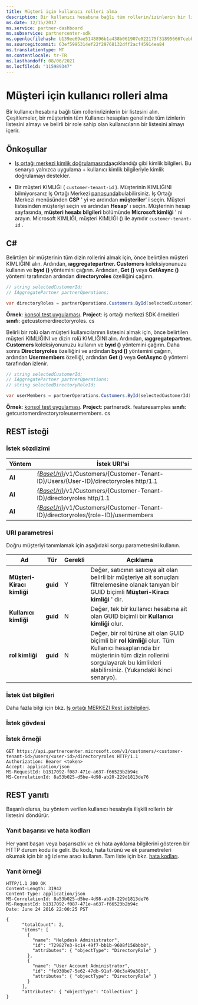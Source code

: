 ```yaml
---
title: Müşteri için kullanıcı rolleri alma
description: Bir kullanıcı hesabına bağlı tüm rollerin/izinlerin bir listesini alın. Çeşitlemeler, bir müşterinin tüm Kullanıcı hesapları genelinde tüm izinlerin listesini almayı ve belirli bir role sahip olan kullanıcıların bir listesini almayı içerir.
ms.date: 12/15/2017
ms.service: partner-dashboard
ms.subservice: partnercenter-sdk
ms.openlocfilehash: b139ee69ae5148896b1a438b061907e022175f318956667cebb91ead15b863f6
ms.sourcegitcommit: 63ef5995314ef22f29768132dff2acf45914ea84
ms.translationtype: MT
ms.contentlocale: tr-TR
ms.lasthandoff: 08/06/2021
ms.locfileid: "115989347"
---
```

# <a name="get-user-roles-for-a-customer"></a>Müşteri için kullanıcı rolleri alma

Bir kullanıcı hesabına bağlı tüm rollerin/izinlerin bir listesini alın. Çeşitlemeler, bir müşterinin tüm Kullanıcı hesapları genelinde tüm izinlerin listesini almayı ve belirli bir role sahip olan kullanıcıların bir listesini almayı içerir.

## <a name="prerequisites"></a>Önkoşullar

- [Iş ortağı merkezi kimlik doğrulamasında](partner-center-authentication.md)açıklandığı gibi kimlik bilgileri. Bu senaryo yalnızca uygulama + kullanıcı kimlik bilgileriyle kimlik doğrulamayı destekler.

- Bir müşteri KIMLIĞI ( `customer-tenant-id` ). Müşterinin KIMLIĞINI bilmiyorsanız Iş Ortağı Merkezi [panosunda](https://partner.microsoft.com/dashboard)bulabilirsiniz. Iş Ortağı Merkezi menüsünden **CSP** ' yi ve ardından **müşteriler**' i seçin. Müşteri listesinden müşteriyi seçin ve ardından **Hesap**' ı seçin. Müşterinin hesap sayfasında, **müşteri hesabı bilgileri** bölümünde **Microsoft kimliği** ' ni arayın. Microsoft KIMLIĞI, müşteri KIMLIĞI () ile aynıdır `customer-tenant-id` .

## <a name="c"></a>C\#

Belirtilen bir müşterinin tüm dizin rollerini almak için, önce belirtilen müşteri KIMLIĞINI alın. Ardından, **ıaggregatepartner. Customers** koleksiyonunuzu kullanın ve **byıd ()** yöntemini çağırın. Ardından, **Get ()** veya **GetAsync ()** yöntemi tarafından ardından **directoryroles** özelliğini çağırın.

``` csharp
// string selectedCustomerId;
// IAggregatePartner partnerOperations;

var directoryRoles = partnerOperations.Customers.ById(selectedCustomerId).DirectoryRoles.Get();
```

**Örnek**: [konsol test uygulaması](console-test-app.md). **Project**: iş ortağı merkezi SDK örnekleri **sınıfı**: getcustomerdirectoryroles. cs

Belirli bir rolü olan müşteri kullanıcılarının listesini almak için, önce belirtilen müşteri KIMLIĞINI ve dizin rolü KIMLIĞINI alın. Ardından, **ıaggregatepartner. Customers** koleksiyonunuzu kullanın ve **byıd ()** yöntemini çağırın. Daha sonra **Directoryroles** özelliğini ve ardından **byıd ()** yöntemini çağırın, ardından **Usermembers** özelliği, ardından **Get ()** veya **GetAsync ()** yöntemi tarafından izlenir.

``` csharp
// string selectedCustomerId;
// IAggregatePartner partnerOperations;
// string selectedDirectoryRoleId;

var userMembers = partnerOperations.Customers.ById(selectedCustomerId).DirectoryRoles.ById(selectedDirectoryRoleId).UserMembers.Get();
```

**Örnek**: [konsol test uygulaması](console-test-app.md). **Project**: partnersdk. featuresamples **sınıfı**: getcustomerdirectoryroleusermembers. cs

## <a name="rest-request"></a>REST isteği

### <a name="request-syntax"></a>İstek sözdizimi

| Yöntem  | İstek URI'si                                                                                                           |
|---------|-----------------------------------------------------------------------------------------------------------------------|
| **Al** | [*{BaseUrl}*](partner-center-rest-urls.md)/v1/Customers/{Customer-Tenant-ID}/Users/{User-ID}/directoryroles http/1.1 |
| **Al** | [*{BaseUrl}*](partner-center-rest-urls.md)/v1/Customers/{Customer-Tenant-ID}/directoryroles http/1.1                 |
| **Al** | [*{BaseUrl}*](partner-center-rest-urls.md)/v1/Customers/{Customer-Tenant-ID}/directoryroles/{role-ID}/usermembers    |

### <a name="uri-parameter"></a>URI parametresi

Doğru müşteriyi tanımlamak için aşağıdaki sorgu parametresini kullanın.

| Ad                   | Tür     | Gerekli | Açıklama                                                                                                                                                                                                 |
|------------------------|----------|----------|-------------------------------------------------------------------------------------------------------------------------------------------------------------------------------------------------------------|
| **Müşteri-Kiracı kimliği** | **guid** | Y        | Değer, satıcının satıcıya ait olan belirli bir müşteriye ait sonuçları filtrelemesine olanak tanıyan bir GUID biçimli **Müşteri-Kiracı kimliği** ' dir.                                                      |
| **Kullanıcı kimliği**            | **guid** | N        | Değer, tek bir kullanıcı hesabına ait olan GUID biçimli bir **Kullanıcı kimliği** olur.                                                                                                                            |
| **rol kimliği**            | **guid** | N        | Değer, bir rol türüne ait olan GUID biçimli bir **rol kimliği** olur. Tüm Kullanıcı hesaplarında bir müşterinin tüm dizin rollerini sorgulayarak bu kimlikleri alabilirsiniz. (Yukarıdaki ikinci senaryo). |

### <a name="request-headers"></a>İstek üst bilgileri

Daha fazla bilgi için bkz. [Iş ortağı MERKEZI Rest üstbilgileri](headers.md).

### <a name="request-body"></a>İstek gövdesi

### <a name="request-example"></a>İstek örneği

```http
GET https://api.partnercenter.microsoft.com/v1/customers/<customer-tenant-id>/users/<user-id>/directoryroles HTTP/1.1
Authorization: Bearer <token>
Accept: application/json
MS-RequestId: b1317092-f087-471e-a637-f66523b2b94c
MS-CorrelationId: 8a53b025-d5be-4d98-ab20-229d1813de76
```

## <a name="rest-response"></a>REST yanıtı

Başarılı olursa, bu yöntem verilen kullanıcı hesabıyla ilişkili rollerin bir listesini döndürür.

### <a name="response-success-and-error-codes"></a>Yanıt başarısı ve hata kodları

Her yanıt başarı veya başarısızlık ve ek hata ayıklama bilgilerini gösteren bir HTTP durum kodu ile gelir. Bu kodu, hata türünü ve ek parametreleri okumak için bir ağ izleme aracı kullanın. Tam liste için bkz. [hata kodları](error-codes.md).

### <a name="response-example"></a>Yanıt örneği

```http
HTTP/1.1 200 OK
Content-Length: 31942
Content-Type: application/json
MS-CorrelationId: 8a53b025-d5be-4d98-ab20-229d1813de76
MS-RequestId: b1317092-f087-471e-a637-f66523b2b94c
Date: June 24 2016 22:00:25 PST

{
      "totalCount": 2,
      "items": [
        {
          "name": "Helpdesk Administrator",
          "id": "729827e3-9c14-49f7-bb1b-9608f156bbb8",
          "attributes": { "objectType": "DirectoryRole" }
        },
        {
          "name": "User Account Administrator",
          "id": "fe930be7-5e62-47db-91af-98c3a49a38b1",
          "attributes": { "objectType": "DirectoryRole" }
        }
      ],
      "attributes": { "objectType": "Collection" }
}
```

